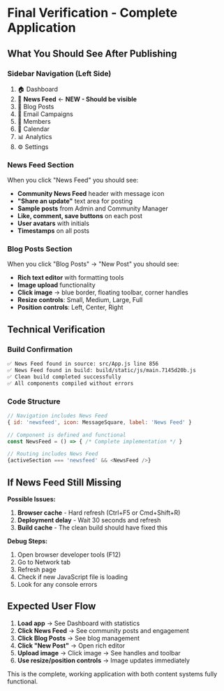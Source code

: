 # Final Verification - Complete Application

## What You Should See After Publishing

### Sidebar Navigation (Left Side)
1. 🏠 Dashboard
2. 💬 **News Feed** ← **NEW - Should be visible**
3. 📝 Blog Posts  
4. 📧 Email Campaigns
5. 👥 Members
6. 📅 Calendar
7. 📊 Analytics
8. ⚙️ Settings

### News Feed Section
When you click "News Feed" you should see:
- **Community News Feed** header with message icon
- **"Share an update"** text area for posting
- **Sample posts** from Admin and Community Manager
- **Like, comment, save buttons** on each post
- **User avatars** with initials
- **Timestamps** on all posts

### Blog Posts Section  
When you click "Blog Posts" → "New Post" you should see:
- **Rich text editor** with formatting tools
- **Image upload** functionality
- **Click image** → blue border, floating toolbar, corner handles
- **Resize controls**: Small, Medium, Large, Full
- **Position controls**: Left, Center, Right

## Technical Verification

### Build Confirmation
```bash
✅ News Feed found in source: src/App.js line 856
✅ News Feed found in build: build/static/js/main.7145d20b.js
✅ Clean build completed successfully
✅ All components compiled without errors
```

### Code Structure
```javascript
// Navigation includes News Feed
{ id: 'newsfeed', icon: MessageSquare, label: 'News Feed' }

// Component is defined and functional
const NewsFeed = () => { /* Complete implementation */ }

// Routing includes News Feed
{activeSection === 'newsfeed' && <NewsFeed />}
```

## If News Feed Still Missing

**Possible Issues:**
1. **Browser cache** - Hard refresh (Ctrl+F5 or Cmd+Shift+R)
2. **Deployment delay** - Wait 30 seconds and refresh
3. **Build cache** - The clean build should have fixed this

**Debug Steps:**
1. Open browser developer tools (F12)
2. Go to Network tab
3. Refresh page
4. Check if new JavaScript file is loading
5. Look for any console errors

## Expected User Flow

1. **Load app** → See Dashboard with statistics
2. **Click News Feed** → See community posts and engagement
3. **Click Blog Posts** → See blog management
4. **Click "New Post"** → Open rich editor
5. **Upload image** → Click image → See handles and toolbar
6. **Use resize/position controls** → Image updates immediately

This is the complete, working application with both content systems fully functional.
